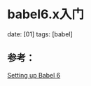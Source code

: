 # babel6.x入门
date: [01]
tags: [babel]









## 参考：

[Setting up Babel 6][1]



[1]:http://babeljs.io/blog/2015/10/31/setting-up-babel-6/ "Setting up Babel 6"
